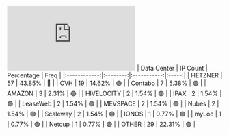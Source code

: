 ![Diagramm](https://github.com/obajay/StateSync-snapshots/blob/main/Projects/Juno/1/README.md)
| Data Center | IP Count | Percentage | Freq |
|:------------:|:--------:|:-----------:|:-----:|
| HETZNER | 57 | 43.85% | 🔴 |
| OVH | 19 | 14.62% | 🟢 |
| Contabo | 7 | 5.38% | 🟢 |
| AMAZON | 3 | 2.31% | 🟢 |
| HIVELOCITY | 2 | 1.54% | 🟢 |
| IPAX | 2 | 1.54% | 🟢 |
| LeaseWeb | 2 | 1.54% | 🟢 |
| MEVSPACE | 2 | 1.54% | 🟢 |
| Nubes | 2 | 1.54% | 🟢 |
| Scaleway | 2 | 1.54% | 🟢 |
| IONOS | 1 | 0.77% | 🟢 |
| myLoc | 1 | 0.77% | 🟢 |
| Netcup | 1 | 0.77% | 🟢 |
| OTHER | 29 | 22.31% | 🟢 |
